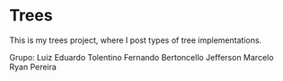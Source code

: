 # Trees
This is my trees project, where I post types of tree implementations.

Grupo:
Luiz Eduardo Tolentino 
Fernando Bertoncello
Jefferson Marcelo
Ryan Pereira
